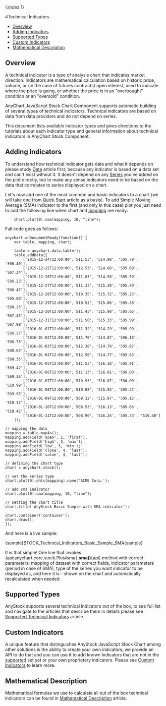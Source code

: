 {:index 1}

#Technical Indicators

* [Overview](#overview)
* [Adding indicators](#adding_indicators)
* [Supported Types](#supported_types)
* [Custom Indicators](#custom_indicators)
* [Mathematical Description](#mathematical_description)

## Overview

A technical indicator is a type of analysis chart that indicates market direction. Indicators are mathematical calculation based on historic price, volume, or (in the case of futures contracts) open interest, used to indicate where the price is going, or whether the price is in an "overbought" condition or an "oversold" condition.

AnyChart JavaScript Stock Chart Component supports automatic building of several types of technical indicators. Technical indicators are based on data from data providers and do not depend on series.

This document lists available indicator types and gives directions to the tutorials about each indicator type and general information about technical indicators in AnyChart Stock Component.

## Adding indicators

To understand how technical indicator gets data and what it depends on please study [Data](../Data) article first, because any indicator is based on a data set and can't exist without it. It doesn't depend on any [Series](../Series/Overview) you've added on the plot directly, but to make any sense indicators need to be based on the data that correlates to series displayed on a chart.

Let's now add one of the most common and basic indicators to a chart (we will take one from [Quick Start](../Quick_Start) article as a basis). To add Simple Moving Average (SMA) indicator to the first (and only in this case) plot you just need to add the following line when chart and [mapping](../Data) are ready:

```
	chart.plot(0).sma(mapping, 10, "line");
```

Full code goes as follows:

```
anychart.onDocumentReady(function() {
	var table, mapping, chart;

	table = anychart.data.table();
	table.addData([
		['2015-12-24T12:00:00','511.53', '514.98', '505.79', '506.40'],
		['2015-12-25T12:00:00','512.53', '514.88', '505.69', '507.34'],
		['2015-12-26T12:00:00','511.83', '514.98', '505.59', '506.23'],
		['2015-12-27T12:00:00','511.22', '515.30', '505.49', '506.47'],
		['2015-12-28T12:00:00','510.35', '515.72', '505.23', '505.80'],
		['2015-12-29T12:00:00','510.53', '515.86', '505.38', '508.25'],
		['2015-12-30T12:00:00','511.43', '515.98', '505.66', '507.45'],
		['2015-12-31T12:00:00','511.50', '515.33', '505.99', '507.98'],
		['2016-01-01T12:00:00','511.32', '514.29', '505.99', '506.37'],
		['2016-01-02T12:00:00','511.70', '514.87', '506.18', '506.75'],
		['2016-01-03T12:00:00','512.30', '514.78', '505.87', '508.67'],
		['2016-01-04T12:00:00','512.50', '514.77', '505.83', '508.35'],
		['2016-01-05T12:00:00','511.53', '516.18', '505.91', '509.42'],
		['2016-01-06T12:00:00','511.13', '516.01', '506.00', '509.26'],
		['2016-01-07T12:00:00','510.93', '516.07', '506.00', '510.99'],
		['2016-01-08T12:00:00','510.88', '515.93', '505.22', '509.95'],
		['2016-01-09T12:00:00','509.12', '515.97', '505.15', '510.12'],
		['2016-01-10T12:00:00','508.53', '516.13', '505.66', '510.42'],
		['2016-01-11T12:00:00','508.90', '516.24', '505.73', '510.40']	
	]);
  
// mapping the data  
mapping = table.mapAs();
mapping.addField('open', 1, 'first');
mapping.addField('high', 2, 'max');
mapping.addField('low', 3, 'min');
mapping.addField('close', 4, 'last');
mapping.addField('value', 4, 'last');

// defining the chart type
chart = anychart.stock();
	  
// set the series type
chart.plot(0).ohlc(mapping).name('ACME Corp.');

// add sma indicator
chart.plot(0).sma(mapping, 10, "line");

// setting the chart title
chart.title('AnyStock Basic Sample with SMA indicator');
	  
chart.container('container');
chart.draw();
});
```

And here is a live sample:

{sample}STOCK\_Technical\_Indicators\_Basic\_Sample\_SMA{sample}

It is that simple! One line that invokes {api:anychart.core.stock.Plot#sma}**.sma()**{api} method with correct parameters: mapping of dataset with correct fields, indicator parameters (period in case of SMA), type of the series you want indicator to be displayed as, and here it is - shown on the chart and automatically recalculated when needed.

## Supported Types

AnyStock supports several technical indicators out of the box, to see full list and navigate to the articles that describe them in details please see [Supported Technical Indicators](Supported_Technical_Indicators) article.

## Custom Indicators

A unique feature that distinguishes AnyStock JavaScript Stock Chart among other solutions is the ability to create your own indicators, we provide an API to do that and you can use it to add known indicators that are not in the [supported](Supported_Technical_Indicators) set yet or your own proprietary indicators. Please see [Custom Indicators](Custom_Indicators) to learn more.

## Mathematical Description

Mathematical formulas we use to calculate all out of the box technical indicators can be found in [Mathematical Description](Mathematical_Description) article.
